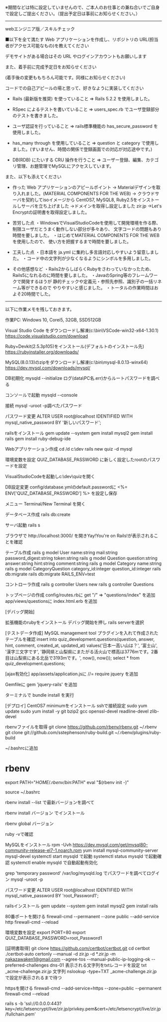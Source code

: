※期間などは特に設定していませんので、ご本人のお仕事との兼ね合いでご自身で設定しご提出ください。（提出予定日は事前にお知らせください。）


------------------------------------------------------------------------------------------------------
webエンジニア版／スキルチェック


■以下を全て満たす Web アプリケーションを作成し、リポジトリの URL(担当者がアクセス可能なもの)を教えてください

デモサイトがある場合はその URL やログインアカウントもお願いします

また、着手前に完成予定日をお知らせください

(着手後の変更ももちろん可能です。同様にお知らせください)

コードでの自己アピールの場と思って、好きなように実装してください

* Rails (最新版を推奨) を使っていること
=> Rails 5.2.2 を使用しました。

* RSpec によるテストを書いていること
=> users_spec.rb でユーザ登録部分のテストを書きました。

* ユーザ認証を行っていること
=> rails標準機能の has_secure_password を使用しました。

* has_many through を使用していること
=> question と category で使用しました。(すいません、時間の関係で登録画面での対応が対応途中です。)

* DB(RDB) にたいする CRU 操作を行うこと
=> ユーザー登録、編集、カテゴリ管理、お題管理でMySQLにアクセスしています。

また、以下も添えてください

* 作った Web アプリケーションのアピールポイント
→ Materialデザインを取り入れました。(MATERIAL COMPONENTS FOR THE WEB)
→ クラウドサーバを契約してisoイメージから CentOS7, MySQL8, Ruby2.5をインストールしサーバを立ち上げました
→ドメインを取得し設定しました zir.jp
→Let's Encryptの証明書を取得設定しました。

* 苦労した点
・WindowsでVisualStudioCodeを使用して開発環境を作る際、
制限ユーザだとうまく動作しない部分が多々あり、
文字コードの問題もあり時間を要しました。
・はじめてMATERIAL COMPONENTS FOR THE WEBを使用したので、
使い方を把握するまで時間を要しました。

* 工夫した点
・日本語を ja.yml に集約し多言語対応しやすいよう留意しました。
・コード中の文字列が少なくなるようにシンボルを多用しました。

* その他感想など
・Rails2からしばらくRubyをさわっていなかったため、
Rails5になれるのに時間を要しました。
・JavaのSpring等のフレームワークで開発するほうが
静的チェックや定義元・参照先参照、識別子の一括リネーム等ができるので
やりやすいと感じました。
・トータルの作業時間はおよそ20時間でした。


------------------------------------------------------------------------------------------------------ 
以下に作業メモを残しておきます。

作業PC: Windows 10, Corei5, 32GB, SSD512GB

Visual Studio Code をダウンロードし解凍(c:\bin\VSCode-win32-x64-1.30.1)
https://code.visualstudio.com/download

Ruby+Devkit(2.5.3p105)をインストール(デフォルトのインストール先)
https://rubyinstaller.org/downloads/

MySQL(8.0.13)のzipをダウンロードし解凍(c:\bin\mysql-8.0.13-winx64)
https://dev.mysql.com/downloads/mysql/

DB初期化
mysqld --initialize
ログ(data\PC名.err)からルートパスワードを調べる

コンソールで起動
mysqld --console

接続
mysql -uroot -p調べたパスワード

パスワード変更
ALTER USER root@localhost IDENTIFIED WITH mysql_native_password BY '新しいパスワード';


railsをインストール
gem update --system
gem install mysql2
gem install rails
gem install ruby-debug-ide

Webアプリケーション作成
cd /d c:\dev
rails new quiz -d mysql

環境変数を設定
QUIZ_DATABASE_PASSWORD に新しく設定したrootのパスワードを設定

VisualStudioCodeを起動しc:\dev\quizを開く

DB設定変更
config/database.ymlのdefault.passwordに <%= ENV['QUIZ_DATABASE_PASSWORD'] %> を設定し保存

メニュー Terminal/New Terminal を開く

データベース作成
rails db:create

サーバ起動
rails s

ブラウザで http://localhost:3000/ を開きYay!You're on Rails!が表示されることを確認

テーブル作成
rails g model User name:string mail:string password_digest:string token:string
rails g model Question question:string answer:string hint:string comment:string
rails g model Category name:string
rails g model CategoryQuestion category_id:integer question_id:integer
rails db:migrate
rails db:migrate RAILS_ENV=test

コントローラ作成
rails g controller Users new
rails g controller Questions

トップページの作成
config/routes.rbに
get "/" => "questions/index"
を追加
app/views/questionsに
index.html.erb
を追加

[デバッグ開始]

拡張機能のrubyをインストール
デバッグ開始を押し rails serverを選択

[テストデータ作成]
MySQL management tool プラグインを入れて作成されたテーブルを確認
insert into quiz_development.questions(question, answer, hint, comment, created_at, updated_at) values('日本一高い山は？', '富士山', '漢字三文字です', '静岡県と山梨県にまたがる活火山で標高は3776mです。2番目は山梨県にある北岳で3193mです。', now(), now());
select * from quiz_development.questions;

[ajax有効化]
app/assets/application.jsに
//= require jquery
を追加

Gemfileに
gem 'jquery-rails'
を追加

ターミナルで
bundle install
を実行


[デプロイ]
CentOS7 minimumをインストール
sshで接続設定
sudo yum update
sudo yum install -y git bzip2 gcc openssl-devel readline-devel zlib-devel

rbenvファイルを取得
git clone https://github.com/rbenv/rbenv.git ~/.rbenv
git clone git://github.com/sstephenson/ruby-build.git ~/.rbenv/plugins/ruby-build

~/.bashrcに追加
# rbenv
export PATH="$HOME/.rbenv/bin:$PATH"
eval "$(rbenv init -)"

source ~/.bashrc

rbenv install --list
で最新バージョンを調べて

rbenv install バージョン
でインストール

rbenv global バージョン

ruby -vで確認

MySQLをインストール
rpm -Uvh https://dev.mysql.com/get/mysql80-community-release-el7-1.noarch.rpm
yum install mysql-community-server mysql-devel
systemctl start mysqld で起動
systemctl status mysqld で起動確認
systemctl enable mysqld で自動起動有効化

grep 'temporary password' /var/log/mysqld.log でパスワードを調べてログイン
mysql -uroot -p

パスワード変更
ALTER USER root@localhost IDENTIFIED WITH mysql_native_password BY 'root_Password1';

railsインストール
gem update --system
gem install mysql2
gem install rails

80番ポートを開ける
firewall-cmd --permanent --zone public --add-service http
firewall-cmd --reload

環境変数を設定
export PORT=80
export QUIZ_DATABASE_PASSWORD=root_Password1

[証明書取得]
git clone https://github.com/certbot/certbot.git
cd certbot
./certbot-auto certonly --manual -d zir.jp -d *.zir.jp -m nakazawaken1@gmail.com --agree-tos --manual-public-ip-logging-ok --preferred-challenges dns-01
表示される文字列をtxtレコードを設定
txt _acme-challenge.zir.jp 文字列
nslookup -type=TXT _acme-challenge.zir.jp で設定が表示されるまで待つ

httpsを開ける
firewall-cmd --add-service=https --zone=public --permanent
firewall-cmd --reload

rails s -b 'ssl://0.0.0.0:443?key=/etc/letsencrypt/live/zir.jp/privkey.pem&cert=/etc/letsencrypt/live/zir.jp/fullchain.pem'
